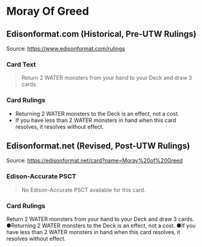 # Moray Of Greed

## Edisonformat.com (Historical, Pre-UTW Rulings)

Source: https://www.edisonformat.com/rulings

### Card Text

> Return 2 WATER monsters from your hand to your Deck and draw 3 cards.

### Card Rulings

*   Returning 2 WATER monsters to the Deck is an effect, not a cost.
*   If you have less than 2 WATER monsters in hand when this card resolves, it resolves without effect.

## Edisonformat.net (Revised, Post-UTW Rulings)

Source: https://edisonformat.net/card?name=Moray%20of%20Greed

### Edison-Accurate PSCT

> No Edison-Accurate PSCT available for this card.

### Card Rulings

Return 2 WATER monsters from your hand to your Deck and draw 3 cards.
●Returning 2 WATER monsters to the Deck is an effect, not a cost.
●If you have less than 2 WATER monsters in hand when this card resolves, it resolves without effect.
            